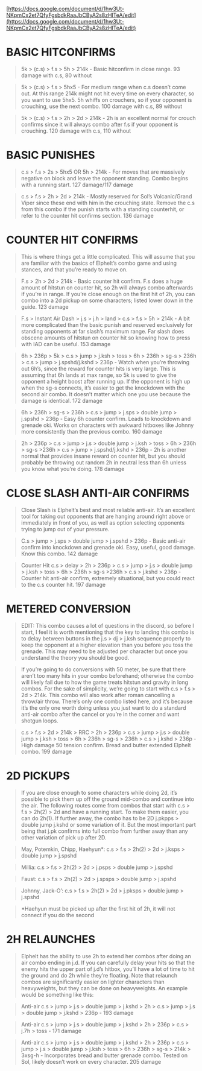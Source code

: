 [https://docs.google.com/document/d/1hw3Ut-NKpmCx2et7QfyFgsbdkRaaJbCByA2s8zHlTeA/edit](https://docs.google.com/document/d/1hw3Ut-NKpmCx2et7QfyFgsbdkRaaJbCByA2s8zHlTeA/edit)

# BASIC HITCONFIRMS

> 5k > (c.s) > f.s > 5h > 214k - Basic hitconfirm in close range. 93 damage with c.s, 80 without

> 5k > (c.s) > f.s > 5hx5 - For medium range when c.s doesn’t come out. At this range 214k might not hit every time on every character, so you want to use 5hx5. 5h whiffs on crouchers, so if your  opponent is crouching, use the next combo. 100 damage with c.s, 89 without

> 5k > (c.s) > f.s > 2h > 2d > 214k - 2h is an excellent normal for crouch confirms since it will always combo after f.s if your opponent is crouching. 120 damage with c.s, 110 without

# BASIC PUNISHES

> c.s > f.s > 2s > 5hx5 OR 5h > 214k - For moves that are massively negative on block and leave the opponent standing. Combo begins with a running start. 127 damage/117 damage

> c.s > f.s > 2h > 2d > 214k - Mostly reserved for Sol’s Volcanic/Grand Viper since these end with him in the crouching state. Remove the c.s from this combo if the punish starts with a standing counterhit, or refer to the counter hit confirms section. 136 damage

# COUNTER HIT CONFIRMS

> This is where things get a little complicated. This will assume that you are familiar with the basics of Elphelt’s combo game and using stances, and that you’re ready to move on.

> F.s > 2h > 2d > 214k - Basic counter hit confirm. F.s does a huge amount of hitstun on counter hit, so 2h will always combo afterwards if you’re in range. If you’re close enough on the first hit of 2h, you can combo into a 2d pickup on some characters; listed lower down in the guide. 123 damage

> F.s > Instant Air Dash > j.s > j.h > land > c.s > f.s > 5h > 214k - A bit more complicated than the basic punish and reserved exclusively for standing opponents at far slash’s maximum range. Far slash does obscene amounts of hitstun on counter hit so knowing how to press with IAD can be useful. 153 damage

> 6h > 236p > 5k > c.s > jump > j.ksh > toss > 6h > 236h > sg-s > 236h > c.s > jump > j.spshd/j.kshd > 236p - Watch when you’re throwing out 6h’s, since the reward for counter hits is very large. This is assuming that 6h lands at max range, so 5k is used to give the opponent a height boost after running up. If the opponent is high up when the sg-s connects, it’s easier to get the knockdown with the second air combo. It doesn’t matter which one you use because the damage is identical. 172 damage

> 6h > 236h > sg-s > 236h > c.s > jump > j.sps > double jump > j.spshd > 236p - Easy 6h counter confirm. Leads to knockdown and grenade oki. Works on characters with awkward hitboxes like Johnny more consistently than the previous combo. 160 damage

> 2h > 236p > c.s > jump > j.s > double jump >  j.ksh > toss > 6h > 236h > sg-s >236h > c.s > jump > j.spshd/j.kshd > 236p - 2h is another normal that provides insane reward on counter hit, but you should probably be throwing out random 2h in neutral less than 6h unless you know what you’re doing. 178 damage

# CLOSE SLASH ANTI-AIR CONFIRMS

> Close Slash is Elphelt’s best and most reliable anti-air. It’s an excellent tool for taking out opponents that are hanging around right above or immediately in front of you, as well as option selecting opponents trying to jump out of your pressure.

> C.s > jump > j.sps > double jump > j.spshd > 236p - Basic anti-air confirm into knockdown and grenade oki. Easy, useful, good damage. Know this combo. 142 damage

> Counter Hit c.s > delay > 2h > 236p > c.s > jump > j.s > double jump > j.ksh > toss > 6h > 236h > sg-s >236h > c.s > j.kshd > 236p - Counter hit anti-air confirm, extremely situational, but you could react to the c.s counter hit. 197 damage

# METERED CONVERSION

> EDIT: This combo causes a lot of questions in the discord, so before I start, I feel it is worth mentioning that the key to landing this combo is to delay between buttons in the j.s > dj > j.ksh sequence properly to keep the opponent at a higher elevation than you before you toss the grenade. This may need to be adjusted per character but once you understand the theory you should be good.

> If you’re going to do conversions with 50 meter, be sure that there aren’t too many hits in your combo beforehand; otherwise the combo will likely fail due to how the game treats hitstun and gravity in long combos. For the sake of simplicity, we’re going to start with c.s > f.s > 2d > 214k. This combo will also work after roman cancelling a throw/air throw. There’s only one combo listed here, and it’s because it’s the only one worth doing unless you just want to do a standard anti-air combo after the cancel or you’re in the corner and want shotgun loops.

> c.s > f.s > 2d > 214k > RRC > 2h > 236p > c.s > jump > j.s > double jump > j.ksh > toss > 6h > 236h > sg-s > 236h > c.s > j.kshd > 236p - High damage 50 tension confirm. Bread and butter extended Elphelt combo. 199 damage

# 2D PICKUPS

> If you are close enough to some characters while doing 2d, it’s possible to pick them up off the ground mid-combo and continue into the air. The following routes come from combos that start with c.s > f.s > 2h(2) > 2d and have a running start. To make them easier, you can do 2h(1). If further away, the combo has to be 2D j.pkpps > double jump j.kshd or some variation of it. But the most important part being that j.pk confirms into full combo from further away than any other variation of pick up after 2D.

> May, Potemkin, Chipp, Haehyun*: c.s > f.s > 2h(2) > 2d > j.ksps > double jump > j.spshd

> Millia: c.s > f.s > 2h(2) > 2d > j.psps > double jump > j.spshd

> Faust: c.s > f.s > 2h(2) > 2d >  j.spsps > double jump > j.spshd

> Johnny, Jack-O’: c.s > f.s > 2h(2) > 2d > j.pksps > double jump > j.spshd

> *Haehyun must be picked up after the first hit of 2h, it will not connect if you do the second

# 2H RELAUNCHES

> Elphelt has the ability to use 2h to extend her combos after doing an air combo ending in j.d. If you can carefully delay your hits so that the enemy hits the upper part of j.d’s hitbox, you’ll have a lot of time to hit the ground and do 2h while they’re floating. Note that relaunch combos are significantly easier on lighter characters than heavyweights, but they can be done on heavyweights. An example would be something like this:

> Anti-air c.s > jump > j.s > double jump > j.kshd > 2h > c.s > jump > j.s > double jump > j.kshd > 236p - 193 damage

> Anti-air c.s > jump > j.s > double jump > j.kshd > 2h > 236p > c.s > j.7h > toss - 171 damage

> Anti-air c.s > jump > j.s > double jump > j.kshd > 2h > 236p > c.s > jump > j.s > double jump > j.ksh > toss > 6h > 236h > sg-s > 214k > 3xsg-h - Incorporates bread and butter grenade combo. Tested on Sol, likely doesn’t work on every character. 205 damage
